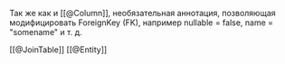 Так же как и [[@Column]], необязательная аннотация, позволяющая модифицировать ForeignKey (FK), например nullable = false, name = "somename" и т. д.

[[@JoinTable]]
[[@Entity]]
